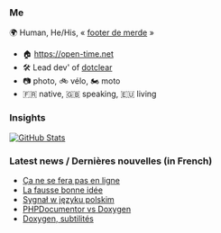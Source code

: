 ### Me

🌍 Human, He/His, « [footer de merde](https://open-time.net/post/2013/07/17/La-veritable-histoire-du-Footer-de-merde-) » 
* 🏠 https://open-time.net 
* 🛠️ Lead dev' of [dotclear](https://git.dotclear.org/dev/dotclear)
* 📷 photo, 🚲 vélo, 🏍️ moto 
* 🇫🇷 native, 🇬🇧 speaking, 🇪🇺 living

### Insights

[![GitHub Stats](https://github-readme-stats-sigma-five.vercel.app/api?username=franck-paul)](https://github.com/franck-paul)

### Latest news / Dernières nouvelles (in French)

<!-- BLOG-POST-LIST:START -->
- [Ça ne se fera pas en ligne](https://open-time.net/post/2025/07/23/Ca-ne-se-fera-pas-en-ligne)
- [La fausse bonne idée](https://open-time.net/post/2025/07/22/La-fausse-bonne-idee)
- [Sygnał w języku polskim](https://open-time.net/post/2025/07/21/Sygna-w-jzyku-polskim)
- [PHPDocumentor vs Doxygen](https://open-time.net/post/2025/07/20/PHPDocumentor-vs-Doxygen)
- [Doxygen, subtilités](https://open-time.net/post/2025/07/19/Doxygen-subtilites)
<!-- BLOG-POST-LIST:END -->
